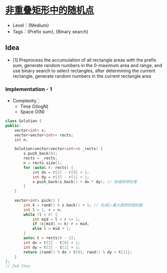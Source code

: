 # [非重叠矩形中的随机点](https://leetcode.cn/problems/random-point-in-non-overlapping-rectangles/)

- Level：{Medium}
- Tags：{Prefix sum}, {Binary search}

## Idea

- [1] Preprocess the accumulation of all rectangle areas with the prefix sum, generate random numbers in the 0-maximum area and range, and use binary search to select rectangles, after determining the current rectangle, generate random numbers in the current rectangle area

### Implementation - 1

- Complexity：
  - Time O(logN)
  - Space O(N)

``` c++
class Solution {
public:
    vector<int> s;
    vector<vector<int>> rects;
    int n;

    Solution(vector<vector<int>>& _rects) {
        s.push_back(0);
        rects = _rects;
        n = rects.size();
        for (auto& r: rects) {
            int dx = r[2] - r[0] + 1;
            int dy = r[3] - r[1] + 1;
            s.push_back(s.back() + dx * dy); // 前缀和预处理
        }
    }
    
    vector<int> pick() {
        int k = rand() % s.back() + 1; // 生成1~最大面积的随机数
        int l = 1, r = n;
        while (l < r) {
            int mid = l + r >> 1;
            if (s[mid] >= k) r = mid;
            else l = mid + 1;
        }
        auto& t = rects[r - 1];
        int dx = t[2] - t[0] + 1;
        int dy = t[3] - t[1] + 1;
        return {rand() % dx + t[0], rand() % dy + t[1]};
    }
};
// Zed Chou
```
